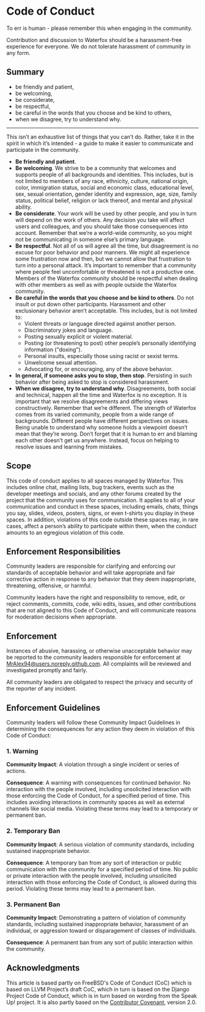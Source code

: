 # Code of Conduct

To err is human - please remember this when engaging in the community.

Contribution and discussion to Waterfox should be a harassment-free experience for everyone. We do not tolerate harassment of community in any form.

## Summary

* be friendly and patient,
* be welcoming,
* be considerate,
* be respectful,
* be careful in the words that you choose and be kind to others,
* when we disagree, try to understand why.

---

This isn’t an exhaustive list of things that you can’t do. Rather, take it in the spirit in which it’s intended - a guide to make it easier to communicate and participate in the community.

* **Be friendly and patient**.
* **Be welcoming**. We strive to be a community that welcomes and supports people of all backgrounds and identities. This includes, but is not limited to members of any race, ethnicity, culture, national origin, color, immigration status, social and economic class, educational level, sex, sexual orientation, gender identity and expression, age, size, family status, political belief, religion or lack thereof, and mental and physical ability.
* **Be considerate**. Your work will be used by other people, and you in turn will depend on the work of others. Any decision you take will affect users and colleagues, and you should take those consequences into account. Remember that we’re a world-wide community, so you might not be communicating in someone else’s primary language.
* **Be respectful**. Not all of us will agree all the time, but disagreement is no excuse for poor behavior and poor manners. We might all experience some frustration now and then, but we cannot allow that frustration to turn into a personal attack. It’s important to remember that a community where people feel uncomfortable or threatened is not a productive one. Members of the Waterfox community should be respectful when dealing with other members as well as with people outside the Waterfox community.
* **Be careful in the words that you choose and be kind to others**. Do not insult or put down other participants. Harassment and other exclusionary behavior aren’t acceptable. This includes, but is not limited to:
  * Violent threats or language directed against another person.
  * Discriminatory jokes and language.
  * Posting sexually explicit or violent material.
  * Posting (or threatening to post) other people’s personally identifying information ("doxing").
  * Personal insults, especially those using racist or sexist terms.
  * Unwelcome sexual attention.
  * Advocating for, or encouraging, any of the above behavior.
* **In general, if someone asks you to stop, then stop**. Persisting in such behavior after being asked to stop is considered harassment.
* **When we disagree, try to understand why**. Disagreements, both social and technical, happen all the time and Waterfox is no exception. It is important that we resolve disagreements and differing views constructively. Remember that we’re different. The strength of Waterfox comes from its varied community, people from a wide range of backgrounds. Different people have different perspectives on issues. Being unable to understand why someone holds a viewpoint doesn’t mean that they’re wrong. Don’t forget that it is human to err and blaming each other doesn’t get us anywhere. Instead, focus on helping to resolve issues and learning from mistakes.

## Scope

This code of conduct applies to all spaces managed by Waterfox. This includes online chat, mailing lists, bug trackers, events such as the developer meetings and socials, and any other forums created by the project that the community uses for communication. It applies to all of your communication and conduct in these spaces, including emails, chats, things you say, slides, videos, posters, signs, or even t-shirts you display in these spaces. In addition, violations of this code outside these spaces may, in rare cases, affect a person’s ability to participate within them, when the conduct amounts to an egregious violation of this code.

## Enforcement Responsibilities

Community leaders are responsible for clarifying and enforcing our standards of
acceptable behavior and will take appropriate and fair corrective action in
response to any behavior that they deem inappropriate, threatening, offensive,
or harmful.

Community leaders have the right and responsibility to remove, edit, or reject
comments, commits, code, wiki edits, issues, and other contributions that are
not aligned to this Code of Conduct, and will communicate reasons for moderation
decisions when appropriate.

## Enforcement

Instances of abusive, harassing, or otherwise unacceptable behavior may be
reported to the community leaders responsible for enforcement at
MrAlex94@users.noreply.github.com.
All complaints will be reviewed and investigated promptly and fairly.

All community leaders are obligated to respect the privacy and security of the
reporter of any incident.

## Enforcement Guidelines

Community leaders will follow these Community Impact Guidelines in determining
the consequences for any action they deem in violation of this Code of Conduct:

### 1. Warning

**Community Impact**: A violation through a single incident or series
of actions.

**Consequence**: A warning with consequences for continued behavior. No
interaction with the people involved, including unsolicited interaction with
those enforcing the Code of Conduct, for a specified period of time. This
includes avoiding interactions in community spaces as well as external channels
like social media. Violating these terms may lead to a temporary or
permanent ban.

### 2. Temporary Ban

**Community Impact**: A serious violation of community standards, including
sustained inappropriate behavior.

**Consequence**: A temporary ban from any sort of interaction or public
communication with the community for a specified period of time. No public or
private interaction with the people involved, including unsolicited interaction
with those enforcing the Code of Conduct, is allowed during this period.
Violating these terms may lead to a permanent ban.

### 3. Permanent Ban

**Community Impact**: Demonstrating a pattern of violation of community
standards, including sustained inappropriate behavior,  harassment of an
individual, or aggression toward or disparagement of classes of individuals.

**Consequence**: A permanent ban from any sort of public interaction within
the community.

## Acknowledgments

This article is based partly on FreeBSD's Code of Conduct (CoC) which is based on LLVM Project’s draft CoC, which in turn is based on the Django Project Code of Conduct, which is in turn based on wording from the Speak Up! project. It is also partly based on the [Contributor Covenant](https://www.contributor-covenant.org/version/2/0/code_of_conduct.html), version 2.0.
